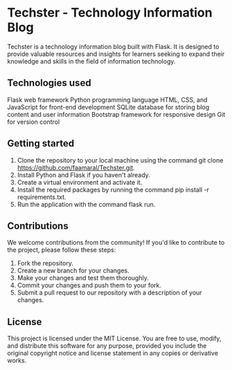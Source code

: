 # Techster - Technology Information Blog
Techster is a technology information blog built with Flask. It is designed to provide valuable resources and insights for learners seeking to expand their knowledge and skills in the field of information technology.

## Technologies used
Flask web framework
Python programming language
HTML, CSS, and JavaScript for front-end development
SQLite database for storing blog content and user information
Bootstrap framework for responsive design
Git for version control
## Getting started

1. Clone the repository to your local machine using the command git clone https://github.com/faamaral/Techster.git.
2. Install Python and Flask if you haven't already.
3. Create a virtual environment and activate it.
4. Install the required packages by running the command pip install -r requirements.txt.
5. Run the application with the command flask run.

## Contributions
We welcome contributions from the community! If you'd like to contribute to the project, please follow these steps:

1. Fork the repository.
2. Create a new branch for your changes.
3. Make your changes and test them thoroughly.
4. Commit your changes and push them to your fork.
5. Submit a pull request to our repository with a description of your changes.

## License
This project is licensed under the MIT License. You are free to use, modify, and distribute this software for any purpose, provided you include the original copyright notice and license statement in any copies or derivative works.
